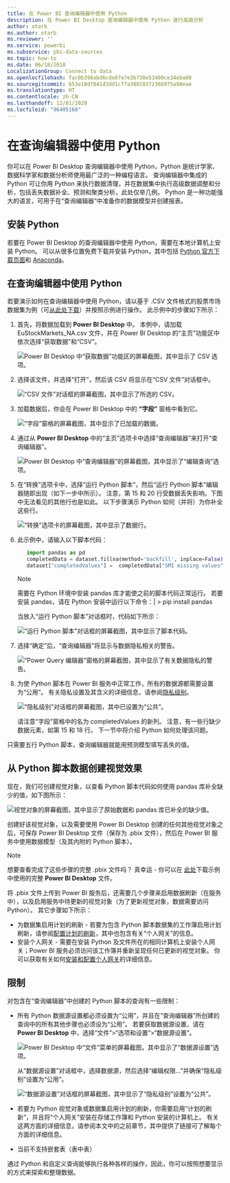 ```yaml
---
title: 在 Power BI 查询编辑器中使用 Python
description: 在 Power BI Desktop 查询编辑器中使用 Python 进行高级分析
author: otarb
ms.author: otarb
ms.reviewer: ''
ms.service: powerbi
ms.subservice: pbi-data-sources
ms.topic: how-to
ms.date: 06/18/2018
LocalizationGroup: Connect to data
ms.openlocfilehash: fac0b396abd6cde87e7e3b738e53480ce34eba88
ms.sourcegitcommit: 653e18d7041d3dd1cf7a38010372366975a98eae
ms.translationtype: HT
ms.contentlocale: zh-CN
ms.lasthandoff: 12/01/2020
ms.locfileid: "96405160"
---
```

# <a name="use-python-in-query-editor"></a>在查询编辑器中使用 Python
你可以在 Power BI Desktop 查询编辑器中使用 Python，Python 是统计学家、数据科学家和数据分析师使用最广泛的一种编程语言。 查询编辑器中集成的 Python 可让你用 Python 来执行数据清理，并在数据集中执行高级数据调整和分析，包括丢失数据补全、预测和聚类分析，此处仅举几例。 Python 是一种功能强大的语言，可用于在“查询编辑器”中准备你的数据模型并创建报表。

## <a name="installing-python"></a>安装 Python
若要在 Power BI Desktop 的查询编辑器中使用 Python，需要在本地计算机上安装 Python。 可以从很多位置免费下载并安装 Python，其中包括 [Python 官方下载页面](https://www.python.org/)和 [Anaconda](https://anaconda.org/anaconda/python/)。

## <a name="using-python-in-query-editor"></a>在查询编辑器中使用 Python
若要演示如何在查询编辑器中使用 Python，请以基于 .CSV 文件格式的股票市场数据集为例（可[从此处下载](https://download.microsoft.com/download/F/8/A/F8AA9DC9-8545-4AAE-9305-27AD1D01DC03/EuStockMarkets_NA.csv)）并按照示例进行操作。 此示例中的步骤如下所示：

1. 首先，将数据加载到 **Power BI Desktop** 中。 本例中，请加载 EuStockMarkets_NA.csv 文件，并在 Power BI Desktop 的“主页”功能区中依次选择“获取数据”和“CSV”。
   
   ![Power BI Desktop 中“获取数据”功能区的屏幕截图，其中显示了 CSV 选项。](media/desktop-python-in-query-editor/python-in-query-editor-1.png)
2. 选择该文件，并选择“打开”，然后该 CSV 将显示在“CSV 文件”对话框中。
   
   ![“CSV 文件”对话框的屏幕截图，其中显示了所选的 CSV。](media/desktop-python-in-query-editor/python-in-query-editor-2.png)
3. 加载数据后，你会在 Power BI Desktop 中的 **“字段”** 窗格中看到它。
   
   ![“字段”窗格的屏幕截图，其中显示了已加载的数据。](media/desktop-python-in-query-editor/python-in-query-editor-3.png)
4. 通过从 **Power BI Desktop** 中的“主页”选项卡中选择“查询编辑器”来打开“查询编辑器”。
   
   ![Power BI Desktop 中“查询编辑器”的屏幕截图，其中显示了“编辑查询”选项。](media/desktop-python-in-query-editor/python-in-query-editor-4.png)
5. 在“转换”选项卡中，选择“运行 Python 脚本”，然后“运行 Python 脚本”编辑器随即出现（如下一步中所示）。 注意，第 15 和 20 行受数据丢失影响。下图中无法看见的其他行也是如此。 以下步骤演示 Python 如何（并将）为你补全这些行。
   
   ![“转换”选项卡的屏幕截图，其中显示了数据行。](media/desktop-python-in-query-editor/python-in-query-editor-5.png)
6. 此示例中，请输入以下脚本代码：
   
    ```python
       import pandas as pd
       completedData = dataset.fillna(method='backfill', inplace=False)
       dataset["completedValues"] =  completedData["SMI missing values"]
   ```

   > [!NOTE]
   > 需要在 Python 环境中安装 pandas 库才能使之前的脚本代码正常运行。 若要安装 pandas，请在 Python 安装中运行以下命令：|      > pip install pandas
   > 
   > 
   
   当放入“运行 Python 脚本”对话框时，代码如下所示：
   
   ![“运行 Python 脚本”对话框的屏幕截图，其中显示了脚本代码。](media/desktop-python-in-query-editor/python-in-query-editor-5b.png)
7. 选择“确定”后，“查询编辑器”将显示与数据隐私相关的警告。
   
   ![“Power Query 编辑器”窗格的屏幕截图，其中显示了有关数据隐私的警告。](media/desktop-python-in-query-editor/python-in-query-editor-6.png)
8. 为使 Python 脚本在 Power BI 服务中正常工作，所有的数据源都需要设置为“公用”。 有关隐私设置及其含义的详细信息，请参阅[隐私级别](../admin/desktop-privacy-levels.md)。
   
   ![“隐私级别”对话框的屏幕截图，其中已设置为“公共”。](media/desktop-python-in-query-editor/python-in-query-editor-7.png)
   
   请注意“字段”窗格中的名为 completedValues 的新列。 注意，有一些行缺少数据元素，如第 15 和 18 行。 下一节中将介绍 Python 如何处理该问题。
   

只需要五行 Python 脚本，查询编辑器就能用预测模型填写丢失的值。

## <a name="creating-visuals-from-python-script-data"></a>从 Python 脚本数据创建视觉效果
现在，我们可创建视觉对象，以查看 Python 脚本代码如何使用 pandas 库补全缺少的值，如下图所示：

![视觉对象的屏幕截图，其中显示了原始数据和 pandas 库已补全的缺少值。](media/desktop-python-in-query-editor/python-in-query-editor-8.png)

创建好该视觉对象，以及需要使用 Power BI Desktop 创建的任何其他视觉对象之后，可保存 Power BI Desktop 文件（保存为 .pbix 文件），然后在 Power BI 服务中使用数据模型（及其内附的 Python 脚本）。

> [!NOTE]
> 想要查看完成了这些步骤的完整 .pbix 文件吗？ 真幸运 - 你可以在 [此处](https://download.microsoft.com/download/A/B/C/ABCF5589-B88F-49D4-ADEB-4A623589FC09/Complete%20Values%20with%20Python%20in%20PQ.pbix)下载示例中使用的完整 **Power BI Desktop** 文件。

将 .pbix 文件上传到 Power BI 服务后，还需要几个步骤来启用数据刷新（在服务中），以及启用服务中待更新的视觉对象（为了更新视觉对象，数据需要访问 Python）。 其它步骤如下所示：

* 为数据集启用计划的刷新 - 若要为包含 Python 脚本数据集的工作簿启用计划刷新，请参阅[配置计划的刷新](refresh-scheduled-refresh.md)，其中也包含有关“个人网关”的信息。
* 安装个人网关 - 需要在安装 Python 及文件所在的相同计算机上安装个人网关；Power BI 服务必须访问该工作簿并重新呈现任何已更新的视觉对象。 你可以获取有关如何[安装和配置个人网关](service-gateway-personal-mode.md)的详细信息。

## <a name="limitations"></a>限制
对包含在“查询编辑器”中创建的 Python 脚本的查询有一些限制：

* 所有 Python 数据源设置都必须设置为“公用”，并且在“查询编辑器”所创建的查询中的所有其他步骤也必须设为“公用”。 若要获取数据源设置，请在 **Power BI Desktop** 中，选择“文件”>“选项和设置”>“数据源设置”。
  
  ![Power BI Desktop 中“文件”菜单的屏幕截图，其中显示了“数据源设置”选项。](media/desktop-python-in-query-editor/python-in-query-editor-9.png)
  
  从“数据源设置”对话框中，选择数据源，然后选择“编辑权限...”并确保“隐私级别”设置为“公用”。
  
  ![“数据源设置”对话框的屏幕截图，其中显示了“隐私级别”设置为“公共”。](media/desktop-python-in-query-editor/python-in-query-editor-10.png)    
* 若要为 Python 视觉对象或数据集启用计划的刷新，你需要启用“计划的刷新”，并且将“个人网关”安装在存储工作簿和 Python 安装的计算机上。 有关这两方面的详细信息，请参阅本文中的之前章节，其中提供了链接可了解每个方面的详细信息。
* 当前不支持嵌套表（表中表） 

通过 Python 和自定义查询能够执行各种各样的操作，因此，你可以按照想要显示的方式来探索和整理数据。
